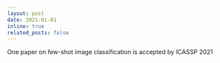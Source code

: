 ```yaml
---
layout: post
date: 2021-01-01
inline: true
related_posts: false
---
```


One paper on few-shot image classification is accepted by ICASSP 2021
